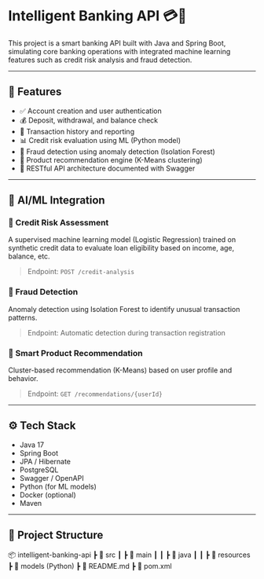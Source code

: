 # Intelligent Banking API 💳🤖

This project is a smart banking API built with Java and Spring Boot, simulating core banking operations with integrated machine learning features such as credit risk analysis and fraud detection.

---

## 🚀 Features

- ✅ Account creation and user authentication
- 💰 Deposit, withdrawal, and balance check
- 📄 Transaction history and reporting
- 📊 Credit risk evaluation using ML (Python model)
- 🔐 Fraud detection using anomaly detection (Isolation Forest)
- 🎯 Product recommendation engine (K-Means clustering)
- 🔄 RESTful API architecture documented with Swagger

---

## 🧠 AI/ML Integration

### 🔹 Credit Risk Assessment
A supervised machine learning model (Logistic Regression) trained on synthetic credit data to evaluate loan eligibility based on income, age, balance, etc.

> Endpoint: `POST /credit-analysis`

### 🔹 Fraud Detection
Anomaly detection using Isolation Forest to identify unusual transaction patterns.

> Endpoint: Automatic detection during transaction registration

### 🔹 Smart Product Recommendation
Cluster-based recommendation (K-Means) based on user profile and behavior.

> Endpoint: `GET /recommendations/{userId}`

---

## ⚙️ Tech Stack

- Java 17
- Spring Boot
- JPA / Hibernate
- PostgreSQL
- Swagger / OpenAPI
- Python (for ML models)
- Docker (optional)
- Maven

---

## 📁 Project Structure
📦 intelligent-banking-api
┣ 📂 src
┃ ┣ 📂 main
┃ ┃ ┣ 📂 java
┃ ┃ ┣ 📂 resources
┣ 📂 models (Python)
┣ 📄 README.md
┣ 📄 pom.xml


